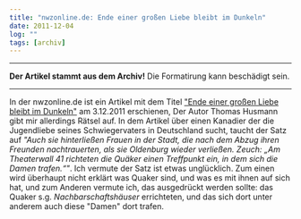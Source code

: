 ```yaml
---
title: "nwzonline.de: Ende einer großen Liebe bleibt im Dunkeln"
date: 2011-12-04
log: ""
tags: [archiv]
---
```

<hr><b>Der Artikel stammt aus dem Archiv!</b> Die Formatirung kann beschädigt sein.<hr>
In der nwzonline.de ist ein Artikel mit dem Titel <a href="http://www.nwzonline.de/Region/Stadt/Oldenburg/Artikel/2751502/Ende-einer-gro%DFen-Liebe-bleibt-im-Dunkeln.html">"Ende einer großen Liebe bleibt im Dunkeln"</a> am 3.12.2011 erschienen, Der Autor Thomas Husmann gibt mir allerdings Rätsel auf. In dem Artikel über einen Kanadier der die Jugendliebe seines Schwiegervaters in Deutschland sucht, taucht der Satz auf <i>"Auch sie hinterließen Frauen in der Stadt, die nach dem Abzug ihren Freunden nachtrauerten, als sie Oldenburg wieder verließen. Zeuch: „Am Theaterwall 41 richteten die Quäker einen Treffpunkt ein, in dem sich die Damen trafen.“"</i>. Ich vermute der Satz ist etwas unglücklich. Zum einen wird überhaupt nicht erklärt was Quaker sind, und was es mit ihnen auf sich hat, und zum Anderen vermute ich, das ausgedrückt werden sollte: das Quaker s.g. <i>Nachbarschaftshäuser</i> errichteten, und das sich dort unter anderem auch diese "Damen" dort trafen.
